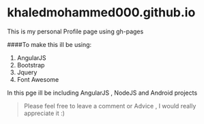 # khaledmohammed000.github.io

This is my personal Profile page using gh-pages

####To make this ill be using:
1. AngularJS 
2. Bootstrap 
3. Jquery
4. Font Awesome

In this pge ill be including AngularJS , NodeJS and Android projects

>Please feel free to leave a comment or Advice , I would really appreciate it :)

